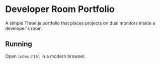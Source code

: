 # Developer Room Portfolio

A simple Three.js portfolio that places projects on dual monitors inside a developer's room.

## Running

Open `index.html` in a modern browser.
